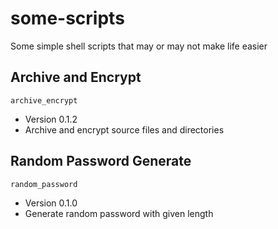 # some-scripts
Some simple shell scripts that may or may not make life easier

## Archive and Encrypt

`archive_encrypt`  
- Version 0.1.2
- Archive and encrypt source files and directories

## Random Password Generate

`random_password`
- Version 0.1.0
- Generate random password with given length


